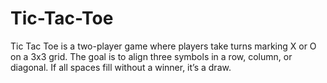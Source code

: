 # Tic-Tac-Toe

Tic Tac Toe is a two-player game where players take turns marking X or O on a 3x3 grid. The goal is to align three symbols in a row, column, or diagonal. If all spaces fill without a winner, it’s a draw.
